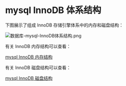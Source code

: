 # mysql InnoDB 体系结构

下图展示了组成 InnoDB 存储引擎体系中的内存和磁盘结构：

![数据库-mysql-InnoDB体系结构.png](https://cnymw.github.io/GolangStudy/docs/img/数据库-mysql-InnoDB体系结构.png)

有关 InnoDB 内存结构可以查看：

[mysql InnoDB 内存结构](/docs/数据库-mysql-InnoDB内存结构.md)

有关 InnoDB 磁盘结构可以查看：

[mysql InnoDB 磁盘结构](/docs/数据库-mysql-InnoDB磁盘结构.md)